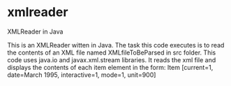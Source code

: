 # xmlreader
XMLReader in Java

This is an XMLReader witten in Java. The task this code executes is to read the contents of an XML file named XMLfileToBeParsed in src folder. This code uses java.io and javax.xml.stream libraries. It reads the xml file and displays the contents of each item element in the form:
Item [current=1, date=March 1995, interactive=1, mode=1, unit=900]
